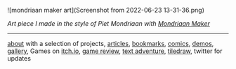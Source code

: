 ![mondriaan maker art](Screenshot from 2022-06-23 13-31-36.png)

*Art piece I made in the style of Piet Mondriaan with [Mondriaan Maker](https://itch.io/embed-upload/6017377?color=fac901)* 

--- 

[about](about) with a selection of projects, [articles](articles), [bookmarks](bookmarks), [comics](comics), [demos](demos), [gallery](gallery), Games on [itch.io](https://howyoudoing.itch.io/), [game review](review), [text adventure](text_adventure), [tiledraw](tiledraw), twitter for updates


